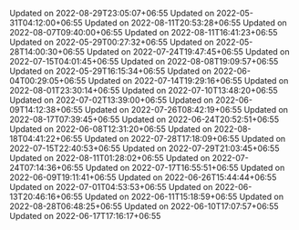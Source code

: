 
Updated on 2022-08-29T23:05:07+06:55
Updated on 2022-05-31T04:12:00+06:55
Updated on 2022-08-11T20:53:28+06:55
Updated on 2022-08-07T09:40:00+06:55
Updated on 2022-08-11T16:41:23+06:55
Updated on 2022-05-29T00:27:32+06:55
Updated on 2022-05-28T14:00:30+06:55
Updated on 2022-07-24T19:47:45+06:55
Updated on 2022-07-15T04:01:45+06:55
Updated on 2022-08-08T19:09:57+06:55
Updated on 2022-05-29T16:15:34+06:55
Updated on 2022-06-04T00:29:05+06:55
Updated on 2022-07-14T19:29:16+06:55
Updated on 2022-08-01T23:30:14+06:55
Updated on 2022-07-10T13:48:20+06:55
Updated on 2022-07-02T13:39:00+06:55
Updated on 2022-06-09T14:12:38+06:55
Updated on 2022-07-26T08:42:19+06:55
Updated on 2022-08-17T07:39:45+06:55
Updated on 2022-06-24T20:52:51+06:55
Updated on 2022-06-08T12:31:20+06:55
Updated on 2022-08-18T04:41:22+06:55
Updated on 2022-07-28T17:18:09+06:55
Updated on 2022-07-15T22:40:53+06:55
Updated on 2022-07-29T21:03:45+06:55
Updated on 2022-08-11T01:28:02+06:55
Updated on 2022-07-24T07:14:36+06:55
Updated on 2022-07-17T16:55:51+06:55
Updated on 2022-06-09T19:11:41+06:55
Updated on 2022-06-26T15:44:44+06:55
Updated on 2022-07-01T04:53:53+06:55
Updated on 2022-06-13T20:46:16+06:55
Updated on 2022-06-11T15:18:59+06:55
Updated on 2022-08-28T06:48:25+06:55
Updated on 2022-06-10T17:07:57+06:55
Updated on 2022-06-17T17:16:17+06:55